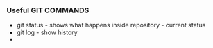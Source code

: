 ### Useful GIT COMMANDS

* git status - shows what happens inside repository - current status
* git log - show history
* 